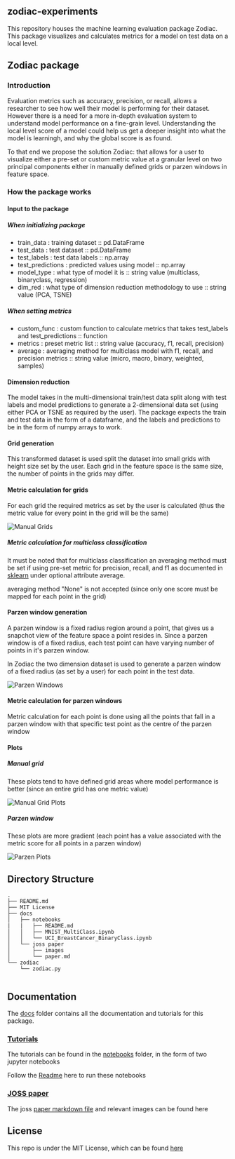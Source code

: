 ## zodiac-experiments

This repository houses the machine learning evaluation package Zodiac. This package visualizes and calculates metrics for a model on test data on a local level.

## Zodiac package

### Introduction

Evaluation metrics such as accuracy, precision, or recall, allows a researcher to see how well their model is performing for their dataset. However there is a need for a more in-depth evaluation system to understand model performance on a fine-grain level. Understanding the local level score of a model could help us get a deeper insight into what the model is learningh, and why the global score is as found. 

To that end we propose the solution Zodiac: that allows for a user to visualize either a pre-set or custom metric value at a granular level on two principal components either in manually defined grids or parzen windows in feature space.

### How the package works

#### Input to the package

##### When initializing package
- train_data : training dataset :: pd.DataFrame
- test_data : test dataset :: pd.DataFrame
- test_labels : test data labels :: np.array
- test_predictions : predicted values using model :: np.array
- model_type : what type of model it is :: string value (multiclass, binaryclass, regression)
- dim_red : what type of dimension reduction methodology to use :: string value (PCA, TSNE)

##### When setting metrics
- custom_func : custom function to calculate metrics that takes test_labels and test_predictions :: function
- metrics : preset metric list :: string value (accuracy, f1, recall, precision)
- average : averaging method for multiclass model with f1, recall, and precision metrics :: string value (micro, macro, binary, weighted, samples)

#### Dimension reduction

The model takes in the multi-dimensional train/test data split along with test labels and model predictions to generate a 2-dimensional data set (using either PCA or TSNE as required by the user). The package expects the train and test data in the form of a dataframe, and the labels and predictions to be in the form of numpy arrays to work.

#### Grid generation

This transformed dataset is used split the dataset into small grids with height size set by the user. Each grid in the feature space is the same size, the number of points in the grids may differ.

#### Metric calculation for grids

For each grid the required metrics as set by the user is calculated (thus the metric value for every point in the grid will be the same) 

![Manual Grids](docs/joss/images/manual_grid.png)

##### Metric calculation for multiclass classification

It must be noted that for multiclass classification an averaging method must be set if using pre-set metric for precision, recall, and f1 as documented in [sklearn](https://scikit-learn.org/stable/modules/generated/sklearn.metrics.f1_score.html) under optional attribute average.

averaging method "None" is not accepted (since only one score must be mapped for each point in the grid)

#### Parzen window generation

A parzen window is a fixed radius region around a point, that gives us a snapchot view of the feature space a point resides in. Since a parzen window is of a fixed radius, each test point can have varying number of points in it's parzen window.

In Zodiac the two dimension dataset is used to generate a parzen window of a fixed radius (as set by a user) for each point in the test data. 

![Parzen Windows](docs/joss/images/parzen_window.png)

#### Metric calculation for parzen windows

Metric calculation for each point is done using all the points that fall in a parzen window with that specific test point as the centre of the parzen window

#### Plots

##### Manual grid 

These plots tend to have defined grid areas where model performance is better (since an entire grid has one metric value)

![Manual Grid Plots](docs/joss/images/manual_grid_plot.png)

##### Parzen window

These plots are more gradient (each point has a value associated with the metric score for all points in a parzen window)

![Parzen Plots](docs/joss/images/parzen_plot.png)

## Directory Structure

```
.
├── README.md
├── MIT License
├── docs
│   ├── notebooks
|   |   ├── README.md
│   │   ├── MNIST_MultiClass.ipynb
│   │   └── UCI_BreastCancer_BinaryClass.ipynb
│   └── joss paper
│       ├── images
│       └── paper.md
└── zodiac
    └── zodiac.py
    
```

## Documentation

The [docs](https://github.com/apoorva-sh/zodiac-experiments/tree/master/docs) folder contains all the documentation and tutorials for this package.

### [Tutorials](https://github.com/apoorva-sh/zodiac-experiments/tree/master/docs/notebooks)

The tutorials can be found in the [notebooks](https://github.com/apoorva-sh/zodiac-experiments/tree/master/docs/notebooks) folder, in the form of two jupyter notebooks

Follow the [Readme](https://github.com/apoorva-sh/zodiac-experiments/blob/master/docs/notebooks/README.md) here to run these notebooks

### [JOSS paper](https://github.com/apoorva-sh/zodiac-experiments/tree/master/docs/joss%20paper)

The joss [paper markdown file](https://github.com/apoorva-sh/zodiac-experiments/blob/master/docs/joss%20paper/paper.md) and relevant images can be found here

## License

This repo is under the MIT License, which can be found [here](https://github.com/apoorva-sh/zodiac-experiments/blob/master/LICENSE)
